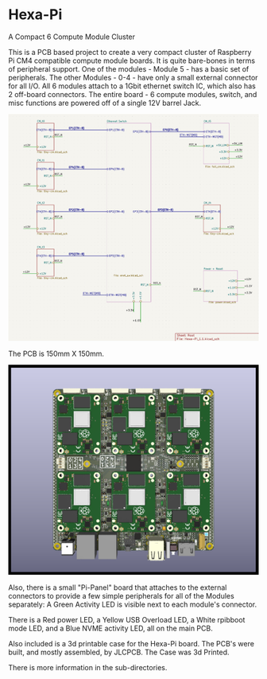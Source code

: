 # Hexa-Pi
A Compact 6 Compute Module Cluster

This is a PCB based project to create a very compact cluster of
Raspberry Pi CM4 compatible compute module boards.  It is quite bare-bones
in terms of peripheral support.  One of the modules - Module 5 - has a basic set of peripherals.
The other Modules - 0-4 - have only a small external connector for all I/O.
All 6 modules attach to a 1Gbit ethernet switch IC, which also has 2 off-board connectors.
The entire board - 6 compute modules, switch, and misc functions are powered off of
a single 12V barrel Jack. 

![A simple overview](Hexa-Pi_PCB/doc/Hexa-Pi_Summary.png)


The PCB is 150mm X 150mm.  

![A View of the Hexa-Pi Board with 6 Pi CM4's installed](Hexa-Pi_PCB/doc/Hexa-Pi_1.1_TOP-ALL.png)

Also, there is a small "Pi-Panel" board that attaches to the external connectors 
to provide a few simple peripherals for all of the Modules separately: 
A Green Activity LED is visible next to each module's connector.

There is a Red power LED, a Yellow USB Overload LED, a White rpibboot mode LED, and a Blue NVME activity LED,
all on the main PCB.

Also included is a 3d printable case for the Hexa-Pi board.
The PCB's were built, and mostly assembled, by JLCPCB.
The Case was 3d Printed. 

There is more information in the sub-directories.

